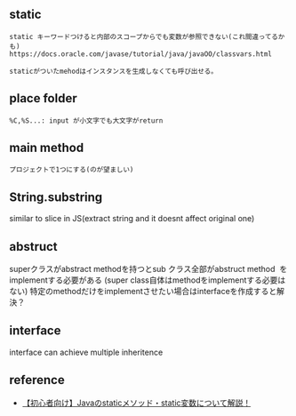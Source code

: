 ## static
    static キーワードつけると内部のスコープからでも変数が参照できない(これ間違ってるかも)
    https://docs.oracle.com/javase/tutorial/java/javaOO/classvars.html

    staticがついたmehodはインスタンスを生成しなくても呼び出せる。
    

## place folder
    %C,%S...: input が小文字でも大文字がreturn

## main method
    プロジェクトで1つにする(のが望ましい)

## String.substring
similar to slice in JS(extract string and it doesnt affect original one)

## abstruct
superクラスがabstract methodを持つとsub クラス全部がabstruct method  を implementする必要がある
(super class自体はmethodをimplementする必要はない)
特定のmethodだけをimplementさせたい場合はinterfaceを作成すると解決？
## interface
interface can achieve multiple inheritence



## reference
- [【初心者向け】Javaのstaticメソッド・static変数について解説！](https://www.tech-teacher.jp/blog/java-static/#:~:text=static%E3%83%A1%E3%82%BD%E3%83%83%E3%83%89%E3%81%A8%E3%81%AF%E3%80%81%E3%82%A4%E3%83%B3%E3%82%B9%E3%82%BF%E3%83%B3%E3%82%B9,%E3%81%A8%E3%82%82%E5%91%BC%E3%81%B0%E3%82%8C%E3%81%A6%E3%81%84%E3%81%BE%E3%81%99%E3%80%82)